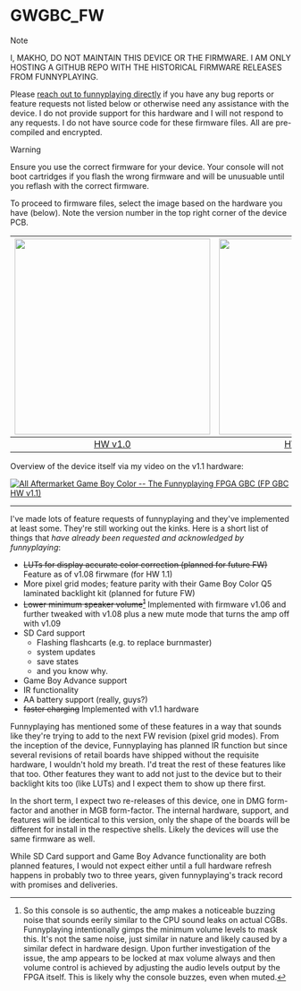 # GWGBC_FW

> [!NOTE]
> I, MAKHO, DO NOT MAINTAIN THIS DEVICE OR THE FIRMWARE. I AM ONLY HOSTING A GITHUB REPO WITH THE HISTORICAL FIRMWARE RELEASES FROM FUNNYPLAYING. 

Please [reach out to funnyplaying directly](https://funnyplaying.com/pages/contact-us) if you have any bug reports or feature requests not listed below or otherwise need any assistance with the device. I do not provide support for this hardware and I will not respond to any requests. I do not have source code for these firmware files. All are pre-compiled and encrypted. 

> [!WARNING]
> Ensure you use the correct firmware for your device. Your console will not boot cartridges if you flash the wrong firmware and will be unusuable until you reflash with the correct firmware.

To proceed to firmware files, select the image based on the hardware you have (below). Note the version number in the top right corner of the device PCB. 

| [<img src="./media/v1.0_Front.jpg" width="350" />](HWv1_0/) | [<img src="./media/v1.1_Front.jpg" width="350" />](HWv1_1/) |
| :---: | :---: |
| [HW v1.0](HWv1_0/) | [HW v1.1/v1.11](HWv1_1/) |

Overview of the device itself via my video on the v1.1 hardware:

[![All Aftermarket Game Boy Color -- The Funnyplaying FPGA GBC (FP GBC HW v1.1)](https://img.youtube.com/vi/YM7wYx_SsRY/0.jpg)](https://www.youtube.com/watch?v=YM7wYx_SsRY)

---

I've made lots of feature requests of funnyplaying and they've implemented at least some. They're still working out the kinks. Here is a short list of things that *have already been requested and acknowledged by funnyplaying*:
* ~~LUTs for display accurate color correction (planned for future FW)~~ Feature as of v1.08 firwmare (for HW 1.1)
* More pixel grid modes; feature parity with their Game Boy Color Q5 laminated backlight kit (planned for future FW)
* ~~Lower minimum speaker volume[^1]~~ Implemented with firmware v1.06 and further tweaked with v1.08 plus a new mute mode that turns the amp off with v1.09
* SD Card support
  * Flashing flashcarts (e.g. to replace burnmaster)
  * system updates
  * save states
  * and you know why. 
* Game Boy Advance support
* IR functionality
* AA battery support (really, guys?)
* ~~faster charging~~ Implemented with v1.1 hardware

Funnyplaying has mentioned some of these features in a way that sounds like they're trying to add to the next FW revision (pixel grid modes). From the inception of the device, Funnyplaying has planned IR function but since several revisions of retail boards have shipped without the requisite hardware, I wouldn't hold my breath. I'd treat the rest of these features like that too. Other features they want to add not just to the device but to their backlight kits too (like LUTs) and I expect them to show up there first. 

In the short term, I expect two re-releases of this device, one in DMG form-factor and another in MGB form-factor. The internal hardware, support, and features will be identical to this version, only the shape of the boards will be different for install in the respective shells. Likely the devices will use the same firmware as well. 

While SD Card support and Game Boy Advance functionality are both planned features, I would not expect either until a full hardware refresh happens in probably two to three years, given funnyplaying's track record with promises and deliveries.

[^1]: So this console is so authentic, the amp makes a noticeable buzzing noise that sounds eerily similar to the CPU sound leaks on actual CGBs. Funnyplaying intentionally gimps the minimum volume levels to mask this. It's not the same noise, just similar in nature and likely caused by a similar defect in hardware design. Upon further investigation of the issue, the amp appears to be locked at max volume always and then volume control is achieved by adjusting the audio levels output by the FPGA itself. This is likely why the console buzzes, even when muted. 
